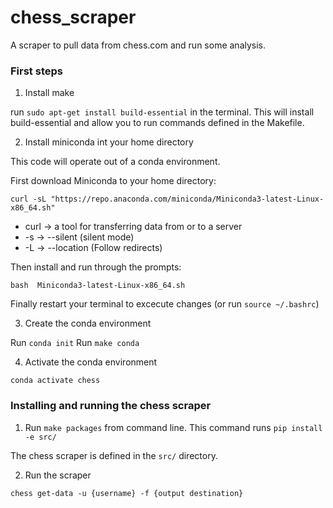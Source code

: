 # chess_scraper
A scraper to pull data from chess.com and run some analysis.

### First steps

1. Install make

run `sudo apt-get install build-essential` in the terminal. This will install build-essential and allow you to run commands defined in the Makefile.

2. Install miniconda int your home directory

This code will operate out of a conda environment. 

First download Miniconda to your home directory:

`curl -sL "https://repo.anaconda.com/miniconda/Miniconda3-latest-Linux-x86_64.sh"`

- curl -> a tool for transferring data from or to a server
- -s -> --silent (silent mode)
- -L -> --location (Follow redirects)

Then install and run through the prompts:

`bash  Miniconda3-latest-Linux-x86_64.sh`

Finally restart your terminal to excecute changes (or run `source ~/.bashrc`)

3. Create the conda environment

Run `conda init`
Run `make conda`

4. Activate the conda environment

`conda activate chess`

### Installing and running the chess scraper

1. Run `make packages` from command line.
This command runs `pip install -e src/`

The chess scraper is defined in the `src/` directory.

2. Run the scraper

`chess get-data -u {username} -f {output destination}`
